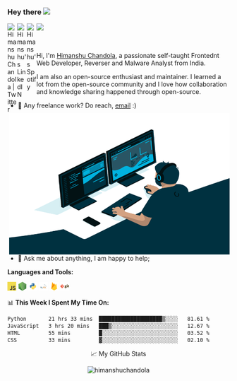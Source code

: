 ### Hey there <img src="https://media.giphy.com/media/hvRJCLFzcasrR4ia7z/giphy.gif" width="25px">
<a href="https://twitter.com/himanshuistaken">
  <img align="left" alt="Himanshu Chandola | Twitter" width="22px" src="https://raw.githubusercontent.com/peterthehan/peterthehan/master/assets/twitter.svg" />
</a>
<a href="https://www.linkedin.com/in/himanshuchandola/">
  <img align="left" alt="Himanshu's LinkedIN" width="22px" src="https://raw.githubusercontent.com/peterthehan/peterthehan/master/assets/linkedin.svg" />
</a>
<a href="https://open.spotify.com/user/21f63y3cygvzsmnk7kkae5vja?si=9a17905fab5440fc">
  <img align="left" alt="Himanshu's Spotify" width="22px" src="https://raw.githubusercontent.com/peterthehan/peterthehan/master/assets/spotify.svg" />
</a>

![](https://visitor-badge.glitch.me/badge?page_id=himanshuchandola.visitor-badge)

<br />

Hi, I'm [Himanshu Chandola](https://himanshuchandola.github.io/), a passionate self-taught Frontednt Web Developer, Reverser and Malware Analyst from India.

I am also an open-source enthusiast and maintainer. I learned a lot from the open-source community and I love how collaboration and knowledge sharing happened through open-source.


  <img align="right" alt="GIF" src="https://raw.githubusercontent.com/himanshuchandola/himanshuchandola/main/working.gif?raw=true" width="500" height="320" />
  
- 💼 Any freelance work? Do reach, [email](mailto:himanshuchandola@protonmail.com) :)
- 💬 Ask me about anything, I am happy to help;

**Languages and Tools:**  

<code><img height="20" src="https://raw.githubusercontent.com/github/explore/80688e429a7d4ef2fca1e82350fe8e3517d3494d/topics/javascript/javascript.png"></code>
<code><img height="20" src="https://raw.githubusercontent.com/github/explore/80688e429a7d4ef2fca1e82350fe8e3517d3494d/topics/nodejs/nodejs.png"></code>
<code><img height="20" src="https://raw.githubusercontent.com/github/explore/80688e429a7d4ef2fca1e82350fe8e3517d3494d/topics/python/python.png"></code>
<code><img height="20" src="https://raw.githubusercontent.com/github/explore/80688e429a7d4ef2fca1e82350fe8e3517d3494d/topics/mysql/mysql.png"></code>
<code><img height="20" src="https://raw.githubusercontent.com/github/explore/80688e429a7d4ef2fca1e82350fe8e3517d3494d/topics/firebase/firebase.png"></code>
<code><img height="20" src="https://raw.githubusercontent.com/github/explore/80688e429a7d4ef2fca1e82350fe8e3517d3494d/topics/git/git.png"></code>

📊 **This Week I Spent My Time On:**
<!--START_SECTION:waka-->
```text
Python       21 hrs 33 mins  ████████████████████▒░░░░   81.61 % 
JavaScript   3 hrs 20 mins   ███▒░░░░░░░░░░░░░░░░░░░░░   12.67 % 
HTML         55 mins         █░░░░░░░░░░░░░░░░░░░░░░░░   03.52 % 
CSS          33 mins         ▓░░░░░░░░░░░░░░░░░░░░░░░░   02.10 % 
```
<!--END_SECTION:waka-->



<center>
📈 My GitHub Stats

<p align="center"> <img src="https://github-readme-stats.vercel.app/api?username=himanshuchandola&show_icons=true&theme=gotham" alt="himanshuchandola" /> </center>